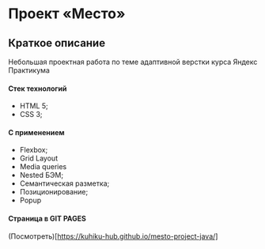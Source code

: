 # Проект «Место»

## Краткое описание

Небольшая проектная работа по теме адаптивной верстки курса Яндекс Практикума

#### Стек технологий
  * HTML 5;
  * CSS 3;
#### С применением
  * Flexbox;
  * Grid Layout
  * Media queries
  * Nested БЭМ;
  * Семантическая разметка;
  * Позиционирование;
  * Popup

#### Страница в GIT PAGES
(Посмотреть)[https://kuhiku-hub.github.io/mesto-project-java/]

